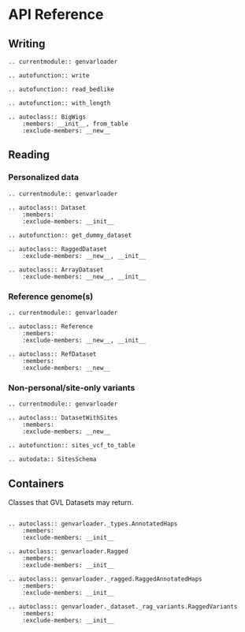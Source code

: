 # API Reference

## Writing

```{eval-rst}
.. currentmodule:: genvarloader

.. autofunction:: write

.. autofunction:: read_bedlike

.. autofunction:: with_length

.. autoclass:: BigWigs
    :members: __init__, from_table
    :exclude-members: __new__
```

## Reading

### Personalized data

```{eval-rst}
.. currentmodule:: genvarloader

.. autoclass:: Dataset
    :members:
    :exclude-members: __init__

.. autofunction:: get_dummy_dataset

.. autoclass:: RaggedDataset
    :exclude-members: __new__, __init__

.. autoclass:: ArrayDataset
    :exclude-members: __new__, __init__
```

### Reference genome(s)

```{eval-rst}
.. currentmodule:: genvarloader

.. autoclass:: Reference
    :members:
    :exclude-members: __new__, __init__

.. autoclass:: RefDataset
    :members:
    :exclude-members: __new__
```

### Non-personal/site-only variants

```{eval-rst}
.. currentmodule:: genvarloader

.. autoclass:: DatasetWithSites
    :members:
    :exclude-members: __new__

.. autofunction:: sites_vcf_to_table

.. autodata:: SitesSchema
```

## Containers

Classes that GVL Datasets may return.

```{eval-rst}

.. autoclass:: genvarloader._types.AnnotatedHaps
    :members:
    :exclude-members: __init__

.. autoclass:: genvarloader.Ragged
    :members:
    :exclude-members: __init__

.. autoclass:: genvarloader._ragged.RaggedAnnotatedHaps
    :members:
    :exclude-members: __init__

.. autoclass:: genvarloader._dataset._rag_variants.RaggedVariants
    :members:
    :exclude-members: __init__
```